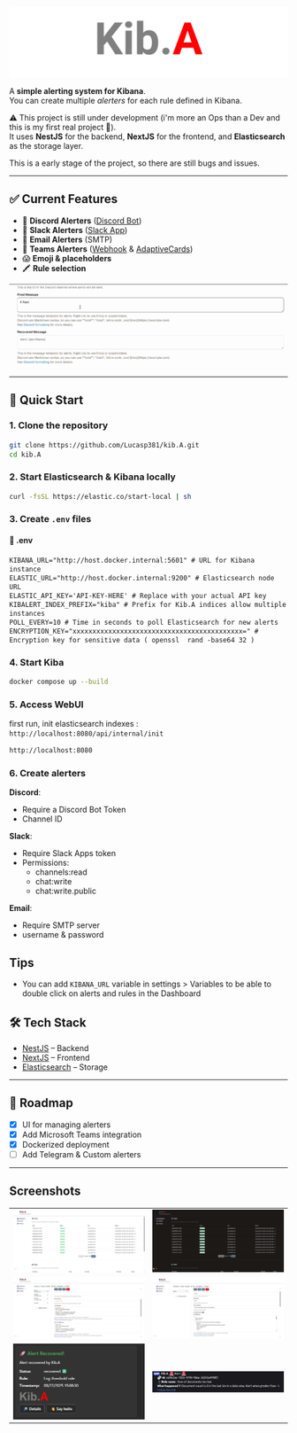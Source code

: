 
<p align="center">    
  <img src="./github/kiba.svg">
</p> 



A **simple alerting system for Kibana**.  
You can create multiple *alerters* for each rule defined in Kibana.  

⚠️ This project is still under development (i'm more an Ops than a Dev and this is my first real project 🎉).  
It uses **NestJS** for the backend, **NextJS** for the frontend, and **Elasticsearch** as the storage layer.  

This is a early stage of the project, so there are still bugs and issues. 



---


## ✅ Current Features

- 🔔 **Discord Alerters**  ([Discord Bot](https://discord.com/developers/docs/quick-start/overview-of-apps)) 
- 💬 **Slack Alerters**  ([Slack App](https://api.slack.com/apps))
- 📧 **Email Alerters**  (SMTP)
- 🚨 **Teams Alerters** ([Webhook](https://learn.microsoft.com/fr-fr/microsoftteams/platform/webhooks-and-connectors/how-to/add-incoming-webhook?tabs=newteams%2Cdotnet) & [AdaptiveCards](https://adaptivecards.microsoft.com/designer))
- 😱 **Emoji & placeholders** 
- 🖍️ **Rule selection**

<p align="center">
  <img src="github/emoji-placeholders.gif" />
</p>

 
---

## 🚀 Quick Start

### 1. Clone the repository

```bash
git clone https://github.com/Lucasp381/kib.A.git
cd kib.A
```

### 2. Start Elasticsearch & Kibana locally

```bash
curl -fsSL https://elastic.co/start-local | sh
```

### 3. Create `.env` files

#### 📂 .env
```env
KIBANA_URL="http://host.docker.internal:5601" # URL for Kibana instance
ELASTIC_URL="http://host.docker.internal:9200" # Elasticsearch node URL
ELASTIC_API_KEY='API-KEY-HERE' # Replace with your actual API key
KIBALERT_INDEX_PREFIX="kiba" # Prefix for Kib.A indices allow multiple instances
POLL_EVERY=10 # Time in seconds to poll Elasticsearch for new alerts
ENCRYPTION_KEY="xxxxxxxxxxxxxxxxxxxxxxxxxxxxxxxxxxxxxxxxxxx=" # Encryption key for sensitive data ( openssl  rand -base64 32 )
```


### 4. Start Kiba

```bash
docker compose up --build
```

### 5. Access WebUI

first run, init elasticsearch indexes : `http://localhost:8080/api/internal/init`

```bash
http://localhost:8080
```

### 6. Create alerters

**Discord**: 
- Require a Discord Bot Token
- Channel ID

**Slack**:
- Require Slack Apps token
- Permissions:
  - channels:read
  - chat:write
  - chat:write.public

**Email**:
- Require SMTP server 
- username & password

## Tips
- You can add `KIBANA_URL` variable in settings > Variables to be able to double click on alerts and rules in the Dashboard

## 🛠 Tech Stack

- [NestJS](https://nestjs.com/) – Backend  
- [NextJS](https://nextjs.org/) – Frontend  
- [Elasticsearch](https://www.elastic.co/elasticsearch/) – Storage  

---

## 📌 Roadmap

- [x] UI for managing alerters  
- [x] Add Microsoft Teams integration  
- [X] Dockerized deployment
- [ ] Add Telegram & Custom alerters

---

## Screenshots
|                                                        |                                                       |
| ----------------------------------------------------------- | ---------------------------------------------------------- |
| ![](./github/dashboard.png)                                 | ![](./github/dashboard-d.png)|
| ![](./github/alerters-discord.png)                          | ![](./github/alerters-teams.png  )|
| ![](./github/teams-alert.png)                            | ![](./github/discord-alert.png)|




